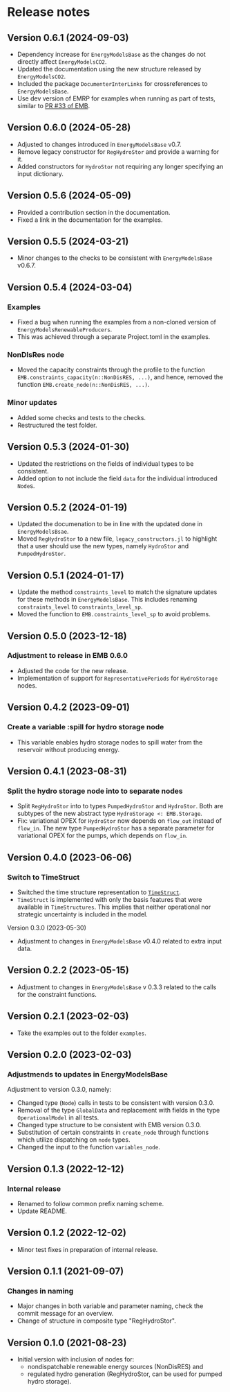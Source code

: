 # Release notes

## Version 0.6.1 (2024-09-03)

* Dependency increase for `EnergyModelsBase` as the changes do not directly affect `EnergyModelsCO2`.
* Updated the documentation using the new structure released by `EnergyModelsCO2`.
* Included the package `DocumenterInterLinks` for crossreferences to `EnergyModelsBase`.
* Use dev version of EMRP for examples when running as part of tests, similar to [PR #33 of EMB](https://github.com/EnergyModelsX/EnergyModelsBase.jl/pull/33).

## Version 0.6.0 (2024-05-28)

* Adjusted to changes introduced in `EnergyModelsBase` v0.7.
* Remove legacy constructor for `RegHydroStor` and provide a warning for it.
* Added constructors for `HydroStor` not requiring any longer specifying an input dictionary.

## Version 0.5.6 (2024-05-09)

* Provided a contribution section in the documentation.
* Fixed a link in the documentation for the examples.

## Version 0.5.5 (2024-03-21)

* Minor changes to the checks to be consistent with `EnergyModelsBase` v0.6.7.

## Version 0.5.4 (2024-03-04)

### Examples

* Fixed a bug when running the examples from a non-cloned version of `EnergyModelsRenewableProducers`.
* This was achieved through a separate Project.toml in the examples.

### NonDIsRes node

* Moved the capacity constraints through the profile to the function `EMB.constraints_capacity(n::NonDisRES, ...)`, and hence, removed the function `EMB.create_node(n::NonDisRES, ...)`.

### Minor updates

* Added some checks and tests to the checks.
* Restructured the test folder.

## Version 0.5.3 (2024-01-30)

* Updated the restrictions on the fields of individual types to be consistent.
* Added option to not include the field `data` for the individual introduced `Node`s.

## Version 0.5.2 (2024-01-19)

* Updated the documenation to be in line with the updated done in `EnergyModelsBsae`.
* Moved `RegHydroStor` to a new file, `legacy_constructors.jl` to highlight that a user should use the new types, namely `HydroStor` and `PumpedHydroStor`.

## Version 0.5.1 (2024-01-17)

* Update the method `constraints_level` to match the signature updates for these methods in `EnergyModelsBase`. This includes renaming `constraints_level` to `constraints_level_sp`.
* Moved the function to `EMB.constraints_level_sp` to avoid problems.

## Version 0.5.0 (2023-12-18)

### Adjustment to release in EMB 0.6.0

* Adjusted the code for the new release.
* Implementation of support for `RepresentativePeriods` for `HydroStorage` nodes.

## Version 0.4.2 (2023-09-01)

### Create a variable :spill for hydro storage node

* This variable enables hydro storage nodes to spill water from the reservoir without producing energy.

## Version 0.4.1 (2023-08-31)

### Split the hydro storage node into to separate nodes

* Split `RegHydroStor` into to types `PumpedHydroStor` and `HydroStor`. Both are subtypes
 of the new abstract type `HydroStorage <: EMB.Storage`.
* Fix: variational OPEX for `HydroStor` now depends on `flow_out` instead of
 `flow_in`. The new type `PumpedHydroStor` has a separate parameter for variational OPEX
 for the pumps, which depends on `flow_in`.

## Version 0.4.0 (2023-06-06)

### Switch to TimeStruct

* Switched the time structure representation to [`TimeStruct`](https://github.com/sintefore/TimeStruct.jl).
* `TimeStruct` is implemented with only the basis features that were available in `TimeStructures`. This implies that neither operational nor strategic uncertainty is included in the model.

Version 0.3.0 (2023-05-30)

* Adjustment to changes in `EnergyModelsBase` v0.4.0 related to extra input data.

## Version 0.2.2 (2023-05-15)

* Adjustment to changes in `EnergyModelsBase` v 0.3.3 related to the calls for the constraint functions.

## Version 0.2.1 (2023-02-03)

* Take the examples out to the folder `examples`.

## Version 0.2.0 (2023-02-03)

### Adjustmends to updates in EnergyModelsBase

Adjustment to version 0.3.0, namely:

* Changed type (`Node`) calls in tests to be consistent with version 0.3.0.
* Removal of the type `GlobalData` and replacement with fields in the type `OperationalModel` in all tests.
* Changed type structure to be consistent with EMB version 0.3.0.
* Substitution of certain constraints in `create_node` through functions which utilize dispatching on `node` types.
* Changed the input to the function `variables_node`.

## Version 0.1.3 (2022-12-12)

### Internal release

* Renamed to follow common prefix naming scheme.
* Update README.

## Version 0.1.2 (2022-12-02)

* Minor test fixes in preparation of internal release.

## Version 0.1.1 (2021-09-07)

### Changes in naming

* Major changes in both variable and parameter naming, check the commit message for an overview.
* Change of structure in composite type "RegHydroStor".

## Version 0.1.0 (2021-08-23)

* Initial version with inclusion of nodes for:
  * nondispatchable renewable energy sources (NonDisRES) and
  * regulated hydro generation (RegHydroStor, can be used for pumped hydro storage).
